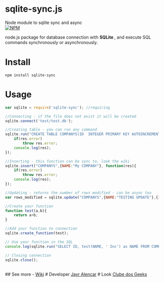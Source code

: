 # sqlite-sync.js
Node module to sqlite sync and async</br>
[![NPM](https://nodei.co/npm/sqlite-sync.png?downloads=true&downloadRank=true)](https://nodei.co/npm/sqlite-sync/)

node.js package for database connection with <strong> SQLite </strong>, and execute SQL commands synchronously or asynchronously.

# Install
```shell
npm install sqlite-sync
```

# Usage
```js
var sqlite = require('sqlite-sync'); //requiring

//Connecting - if the file does not exist it will be created
sqlite.connect('test/test.db'); 

//Creating table - you can run any command
sqlite.run("CREATE TABLE COMPANYS(ID  INTEGER PRIMARY KEY AUTOINCREMENT, NAME TEXT NOT NULL);",function(res){
	if(res.error)
		throw res.error;
	console.log(res);
});

//Inserting - this function can be sync to, look the wiki
sqlite.insert("COMPANYS",{NAME:"My COMPANY"}, function(res){
	if(res.error)
		throw res.error;
	console.log(res);
});

//Updating - returns the number of rows modified - can be async too
var rows_modified = sqlite.update("COMPANYS",{NAME:"TESTING UPDATE"},{ID:1});

//Create your function
function test(a,b){
	return a+b;
}

//Add your function to connection
sqlite.create_function(test);

// Use your function in the SQL
console.log(sqlite.run("SELECT ID, test(NAME, ' Inc') as NAME FROM COMPANYS"));

// Closing connection 
sqlite.close();

```

<br/>
## See more - <a href="https://github.com/JayrAlencar/sqlite-sync.js/wiki">Wiki</a>
# Developer
<a href="//jayralencar.com.br">Jayr Alencar</a>
# Look <a href="//clubedosgeeks.com.br">Clube dos Geeks</a>
